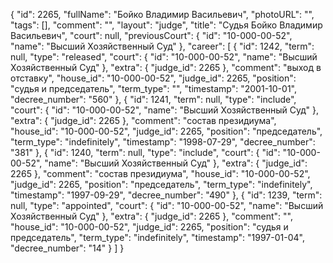 {
    "id": 2265,
    "fullName": "Бойко Владимир Васильевич",
    "photoURL": "",
    "tags": [],
    "comment": "",
    "layout": "judge",
    "title": "Судья Бойко Владимир Васильевич",
    "court": null,
    "previousCourt": {
        "id": "10-000-00-52",
        "name": "Высший Хозяйственный Суд"
    },
    "career": [
        {
            "id": 1242,
            "term": null,
            "type": "released",
            "court": {
                "id": "10-000-00-52",
                "name": "Высший Хозяйственный Суд"
            },
            "extra": {
                "judge_id": 2265
            },
            "comment": "выход в отставку",
            "house_id": "10-000-00-52",
            "judge_id": 2265,
            "position": "судья и председатель",
            "term_type": "",
            "timestamp": "2001-10-01",
            "decree_number": "560"
        },
        {
            "id": 1241,
            "term": null,
            "type": "include",
            "court": {
                "id": "10-000-00-52",
                "name": "Высший Хозяйственный Суд"
            },
            "extra": {
                "judge_id": 2265
            },
            "comment": "состав президиума",
            "house_id": "10-000-00-52",
            "judge_id": 2265,
            "position": "председатель",
            "term_type": "indefinitely",
            "timestamp": "1998-07-29",
            "decree_number": "381"
        },
        {
            "id": 1240,
            "term": null,
            "type": "include",
            "court": {
                "id": "10-000-00-52",
                "name": "Высший Хозяйственный Суд"
            },
            "extra": {
                "judge_id": 2265
            },
            "comment": "состав президиума",
            "house_id": "10-000-00-52",
            "judge_id": 2265,
            "position": "председатель",
            "term_type": "indefinitely",
            "timestamp": "1997-09-29",
            "decree_number": "490"
        },
        {
            "id": 1239,
            "term": null,
            "type": "appointed",
            "court": {
                "id": "10-000-00-52",
                "name": "Высший Хозяйственный Суд"
            },
            "extra": {
                "judge_id": 2265
            },
            "comment": "",
            "house_id": "10-000-00-52",
            "judge_id": 2265,
            "position": "судья и председатель",
            "term_type": "indefinitely",
            "timestamp": "1997-01-04",
            "decree_number": "14"
        }
    ]
}